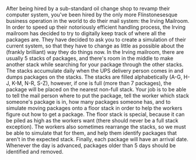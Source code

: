 After being hired by a sub-standard oil change shop to revamp their computer system, you've been hired by the only more Flinstonesesque business operation in the world to do their mail system: the Irving Mailroom. In order to speed up their notoriously efficient handling process, the Irving mailroom has decided to try to digitally keep track of where all the packages are. They have decided to ask you to create a simulation of their current system, so that they have to change as little as possible about the (frankly brilliant) way they do things now. In the Irving mailroom, there are usually 5 stacks of packages, and there's room in the middle to make another stack while searching for your package through the other stacks. The stacks accumulate daily when the UPS delivery person comes in and dumps packages on the stacks. The stacks are filled alphabetically (A-G, H-J, K-M, N-R, S-Z), however, if one is full (more than 7 packages), the package will be placed on the nearest non-full stack. Your job is to be able to tell the mail person where to put the package, tell the worker which stack someone's package is in, how many packages someone has, and to simulate moving packages onto a floor stack in order to help the workers figure out how to get a package. The floor stack is special, because it can be piled as high as the workers want (there should never be a full stack exception). The workers also sometimes rearrange the stacks, so we must be able to simulate that for them, and help them identify packages that aren't in the expected stack. Finally, each package will have an arrival date. Whenever the day is advanced, packages older than 5 days should be identified and removed.
